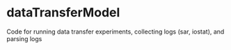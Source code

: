 # dataTransferModel
Code for running data transfer experiments, collecting logs (sar, iostat), and parsing logs
